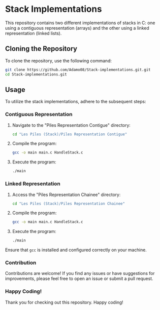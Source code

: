 # Stack Implementations

This repository contains two different implementations of stacks in C: one using a contiguous representation (arrays) and the other using a linked representation (linked lists).

## Cloning the Repository

To clone the repository, use the following command:

```bash
git clone https://github.com/Adamo08/Stack-implementations.git.git
cd Stack-implementations.git
```


## Usage

To utilize the stack implementations, adhere to the subsequent steps:

### Contiguous Representation
1. Navigate to the "Piles Representation Contigue" directory:
   ```bash
   cd "Les Piles (Stack)/Piles Representation Contigue"
   ```
2. Compile the program:
   ```bash
   gcc -o main main.c HandleStack.c
   ```
3. Execute the program:
   ```bash
   ./main
   ```

### Linked Representation
1. Access the "Piles Representation Chainee" directory:
   ```bash
   cd "Les Piles (Stack)/Piles Representation Chainee"
   ```
2. Compile the program:
   ```bash
   gcc -o main main.c HandleStack.c
   ```
3. Execute the program:
   ```bash
   ./main
   ```

Ensure that `gcc` is installed and configured correctly on your machine.

### Contribution
Contributions are welcome! If you find any issues or have suggestions for improvements, please feel free to open an issue or submit a pull request.

### Happy Coding!
Thank you for checking out this repository. Happy coding!